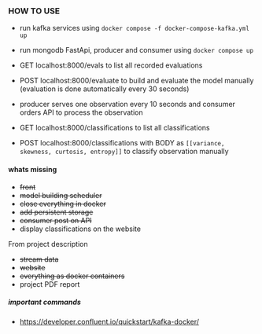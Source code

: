 ### HOW TO USE

* run kafka services using `docker compose -f docker-compose-kafka.yml up`
* run mongodb FastApi, producer and consumer using `docker compose up`

* GET localhost:8000/evals to list all recorded evaluations
* POST localhost:8000/evaluate to build and evaluate the model manually (evaluation is done automatically every 30 seconds)

* producer serves one observation every 10 seconds and consumer orders API to process the observation
* GET localhost:8000/classifications to list all classifications
* POST localhost:8000/classifications with BODY as `[[variance, skewness, curtosis, entropy]]` to classify observation manually

#### whats missing
* ~~front~~
* ~~model building scheduler~~
* ~~close everything in docker~~
* ~~add persistent storage~~
* ~~consumer post on API~~
* display classifications on the website

From project description
* ~~stream data~~
* ~~website~~
* ~~everything as docker containers~~
* project PDF report

##### important commands
* https://developer.confluent.io/quickstart/kafka-docker/